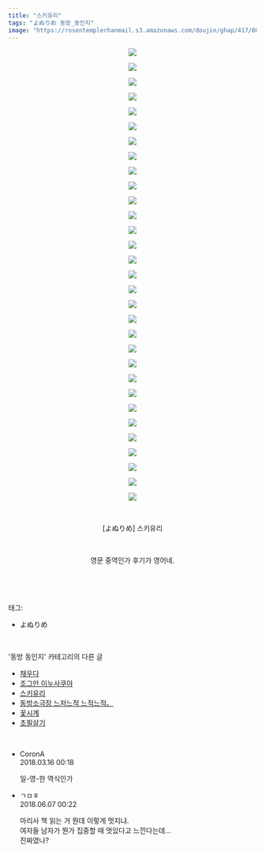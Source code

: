 ```yaml
---
title: "스키유리"
tags: "よぬりめ 동방_동인지"
image: "https://rosentemplerhanmail.s3.amazonaws.com/doujin/ghap/417/001.jpg"
---
```

<div class="article">
<p style="text-align: center; clear: none; float: none;"><img src="{{ site.imgserver11 }}/ghap/417/001.jpg"/></p>
<p style="text-align: center; clear: none; float: none;"><img src="{{ site.imgserver11 }}/ghap/417/002.png"/></p>
<p style="text-align: center; clear: none; float: none;"><img src="{{ site.imgserver11 }}/ghap/417/003.jpg"/></p>
<p style="text-align: center; clear: none; float: none;"><img src="{{ site.imgserver11 }}/ghap/417/004.jpg"/></p>
<p style="text-align: center; clear: none; float: none;"><img src="{{ site.imgserver11 }}/ghap/417/005.jpg"/></p>
<p style="text-align: center; clear: none; float: none;"><img src="{{ site.imgserver11 }}/ghap/417/006.jpg"/></p>
<p style="text-align: center; clear: none; float: none;"><img src="{{ site.imgserver11 }}/ghap/417/007.jpg"/></p>
<p style="text-align: center; clear: none; float: none;"><img src="{{ site.imgserver11 }}/ghap/417/008.jpg"/></p>
<p style="text-align: center; clear: none; float: none;"><img src="{{ site.imgserver11 }}/ghap/417/009.jpg"/></p>
<p style="text-align: center; clear: none; float: none;"><img src="{{ site.imgserver11 }}/ghap/417/010.png"/></p>
<p style="text-align: center; clear: none; float: none;"><img src="{{ site.imgserver11 }}/ghap/417/011.jpg"/></p>
<p style="text-align: center; clear: none; float: none;"><img src="{{ site.imgserver11 }}/ghap/417/012.jpg"/></p>
<p style="text-align: center; clear: none; float: none;"><img src="{{ site.imgserver11 }}/ghap/417/013.jpg"/></p>
<p style="text-align: center; clear: none; float: none;"><img src="{{ site.imgserver11 }}/ghap/417/014.jpg"/></p>
<p style="text-align: center; clear: none; float: none;"><img src="{{ site.imgserver11 }}/ghap/417/015.jpg"/></p>
<p style="text-align: center; clear: none; float: none;"><img src="{{ site.imgserver11 }}/ghap/417/016.jpg"/></p>
<p style="text-align: center; clear: none; float: none;"><img src="{{ site.imgserver11 }}/ghap/417/017.jpg"/></p>
<p style="text-align: center; clear: none; float: none;"><img src="{{ site.imgserver11 }}/ghap/417/018.jpg"/></p>
<p style="text-align: center; clear: none; float: none;"><img src="{{ site.imgserver11 }}/ghap/417/019.png"/></p>
<p style="text-align: center; clear: none; float: none;"><img src="{{ site.imgserver11 }}/ghap/417/020.jpg"/></p>
<p style="text-align: center; clear: none; float: none;"><img src="{{ site.imgserver11 }}/ghap/417/021.jpg"/></p>
<p style="text-align: center; clear: none; float: none;"><img src="{{ site.imgserver11 }}/ghap/417/022.jpg"/></p>
<p style="text-align: center; clear: none; float: none;"><img src="{{ site.imgserver11 }}/ghap/417/023.jpg"/></p>
<p style="text-align: center; clear: none; float: none;"><img src="{{ site.imgserver11 }}/ghap/417/024.jpg"/></p>
<p style="text-align: center; clear: none; float: none;"><img src="{{ site.imgserver11 }}/ghap/417/025.jpg"/></p>
<p style="text-align: center; clear: none; float: none;"><img src="{{ site.imgserver11 }}/ghap/417/026.png"/></p>
<p style="text-align: center; clear: none; float: none;"><img src="{{ site.imgserver11 }}/ghap/417/027.png"/></p>
<p style="text-align: center; clear: none; float: none;"><img src="{{ site.imgserver11 }}/ghap/417/028.png"/></p>
<p style="text-align: center; clear: none; float: none;"><img src="{{ site.imgserver11 }}/ghap/417/029.png"/></p>
<p style="text-align: center; clear: none; float: none;"><img src="{{ site.imgserver11 }}/ghap/417/030.jpg"/></p>
<p style="text-align: center; clear: none; float: none;"><img src="{{ site.imgserver11 }}/ghap/417/031.jpg"/></p>
<p style="text-align: center; clear: none; float: none;"><br/></p>
<p style="text-align: center; clear: none; float: none;">[よぬりめ] 스키유리</p>
<p style="text-align: center; clear: none; float: none;"><br/></p>
<p style="text-align: center; clear: none; float: none;">영문 중역인가 후기가 영어네.</p>
<p><br/></p>
</div><br/>
<div class="tagTrail">
<p>태그: </p>
<ul>
<li>よぬりめ</li>
</ul>
</div><br/>
<div class="another">
<p>'동방 동인지' 카테고리의 다른 글</p>
<ul>
<li><a href="/ghap_420">채우다</a></li>
<li><a href="/ghap_418">조그만 이누사쿠야</a></li>
<li><a href="/ghap_417">스키유리</a></li>
<li><a href="/ghap_416">동방소극장 느저느적 느적느적。</a></li>
<li><a href="/ghap_415">꽃시계</a></li>
<li><a href="/ghap_413">초필살기</a></li>
</ul>
</div><br/>
<div class="cb_module cb_fluid">
<div class="cb_wrt cb_profile">
<div class="comment">
<ul>
<li class="cb_thumb_off" id="comment15220011">
<div class="cb_comment_area">
<div class="cb_info_area">
<div class="cb_section">
<span class="cb_nick_name">CoronA</span>
</div>
<div class="cb_section">
<span class="cb_date">2018.03.16 00:18 </span>
</div>
</div>
<div class="cb_dsc_comment">
<p class="cb_dsc">
											일-영-한 역식인가
										</p>
</div>
</div></li>
<li class="cb_thumb_off" id="comment15267434">
<div class="cb_comment_area">
<div class="cb_info_area">
<div class="cb_section">
<span class="cb_nick_name">ㄱㅁㅎ</span>
</div>
<div class="cb_section">
<span class="cb_date">2018.06.07 00:22 </span>
</div>
</div>
<div class="cb_dsc_comment">
<p class="cb_dsc">
											마리사 책 읽는 거 뭔데 이렇게 멋지냐.<br/>
여자들 남자가 뭔가 집중할 때 멋있다고 느낀다는데...<br/>
진짜였나?
										</p>
</div>
</div></li>
</ul>
</div>
</div><!-- commentList close -->
</div><br/>
